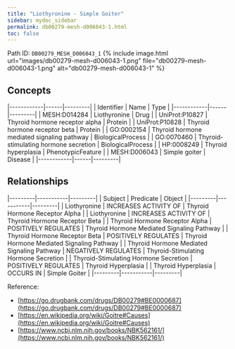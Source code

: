 ```yaml
---
title: "Liothyronine - Simple Goiter"
sidebar: mydoc_sidebar
permalink: db00279-mesh-d006043-1.html
toc: false 
---
```



Path ID: `DB00279_MESH_D006043_1`
{% include image.html url="images/db00279-mesh-d006043-1.png" file="db00279-mesh-d006043-1.png" alt="db00279-mesh-d006043-1" %}

## Concepts

|------------|------|---------|
| Identifier | Name | Type    |
|------------|------|---------|
| MESH:D014284 | Liothyronine | Drug |
| UniProt:P10827 | Thyroid hormone receptor alpha | Protein |
| UniProt:P10828 | Thyroid hormone receptor beta | Protein |
| GO:0002154 | Thyroid hormone mediated signaling pathway | BiologicalProcess |
| GO:0070460 | Thyroid-stimulating hormone secretion | BiologicalProcess |
| HP:0008249 | Thyroid hyperplasia | PhenotypicFeature |
| MESH:D006043 | Simple goiter | Disease |
|------------|------|---------|

## Relationships

|---------|-----------|---------|
| Subject | Predicate | Object  |
|---------|-----------|---------|
| Liothyronine | INCREASES ACTIVITY OF | Thyroid Hormone Receptor Alpha |
| Liothyronine | INCREASES ACTIVITY OF | Thyroid Hormone Receptor Beta |
| Thyroid Hormone Receptor Alpha | POSITIVELY REGULATES | Thyroid Hormone Mediated Signaling Pathway |
| Thyroid Hormone Receptor Beta | POSITIVELY REGULATES | Thyroid Hormone Mediated Signaling Pathway |
| Thyroid Hormone Mediated Signaling Pathway | NEGATIVELY REGULATES | Thyroid-Stimulating Hormone Secretion |
| Thyroid-Stimulating Hormone Secretion | POSITIVELY REGULATES | Thyroid Hyperplasia |
| Thyroid Hyperplasia | OCCURS IN | Simple Goiter |
|---------|-----------|---------|

Reference: 
  - [https://go.drugbank.com/drugs/DB00279#BE0000687](https://go.drugbank.com/drugs/DB00279#BE0000687)
  - [https://en.wikipedia.org/wiki/Goitre#Causes](https://en.wikipedia.org/wiki/Goitre#Causes)
  - [https://www.ncbi.nlm.nih.gov/books/NBK562161/](https://www.ncbi.nlm.nih.gov/books/NBK562161/)
